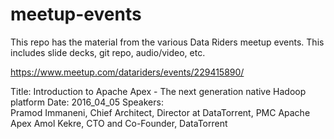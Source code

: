 # meetup-events

This repo has the material from the various Data Riders meetup events.  This includes slide decks, git repo, audio/video, etc.

https://www.meetup.com/datariders/events/229415890/

Title:  Introduction to Apache Apex - The next generation native Hadoop platform
Date:  2016_04_05
Speakers:  
Pramod Immaneni, Chief Architect, Director at DataTorrent, PMC Apache Apex
Amol Kekre, CTO and Co-Founder, DataTorrent


